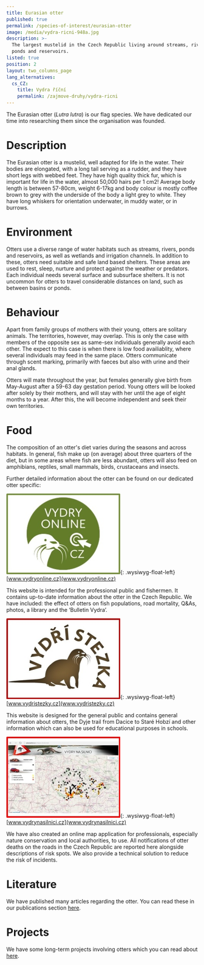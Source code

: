 ```yaml
---
title: Eurasian otter
published: true
permalink: /species-of-interest/eurasian-otter
image: /media/vydra-ricni-948a.jpg
description: >-
  The largest mustelid in the Czech Republic living around streams, rivers,
  ponds and reservoirs. 
listed: true
position: 2
layout: two_columns_page
lang_alternatives:
  cs_CZ:
    title: Vydra říční
    permalink: /zajmove-druhy/vydra-ricni
---
```

The Eurasian otter (_Lutra lutra_) is our flag species. We have dedicated our time into researching them since the organisation was founded. 

# Description

The Eurasian otter is a mustelid, well adapted for life in the water. Their bodies are elongated, with a long tail serving as a rudder, and they have short legs with webbed feet. They have high quality thick fur, which is important for life in the water, almost 50,000 hairs per 1 cm2! Average body length is between 57-80cm, weight 6-17kg and body colour is mostly coffee brown to grey with the underside of the body a light grey to white. They have long whiskers for orientation underwater, in muddy water, or in burrows.

# Environment

Otters use a diverse range of water habitats such as streams, rivers, ponds and reservoirs, as well as wetlands and irrigation channels. In addition to these, otters need suitable and safe land based shelters. These areas are used to rest, sleep, nurture and protect against the weather or predators. Each individual needs several surface and subsurface shelters. It is not uncommon for otters to travel considerable distances on land, such as between basins or ponds. 

# Behaviour

Apart from family groups of mothers with their young, otters are solitary animals. The territories, however, may overlap. This is only the case with members of the opposite sex as same-sex individuals generally avoid each other. The expect to this case is when there is low food availiablity, where several individuals may feed in the same place. Otters communicate through scent marking, primarily with faeces but also with urine and their anal glands. 

Otters will mate throughout the year, but females generally give birth from May-August after a 59-63 day gestation period. Young otters will be looked after solely by their mothers, and will stay with her until the age of eight months to a year. After this, the will become independent and seek their own territories. 

# Food

The composition of an otter's diet varies during the seasons and across habitats. In general, fish make up (on average) about three quarters of the diet, but in some areas where fish are less abundant, otters will also feed on amphibians, reptiles, small mammals, birds, crustaceans and insects.

Further detailed information about the otter can be found on our dedicated otter specific:

![](/media/vydryonline_300.jpg){: .wysiwyg-float-left}[www.vydryonline.cz](www.vydryonline.cz) 

This website is intended for the professional public and fishermen. It contains up-to-date information about the otter in the Czech Republic. We have included: the effect of otters on fish populations, road mortality, Q&As, photos, a library and the ‘Bulletin Vydra’.

<div class="clearfix"></div>

![](/media/vydristezky_300.jpg){: .wysiwyg-float-left}[www.vydristezky.cz](www.vydristezky.cz)

This website is designed for the general public and contains general information about otters, the Dyje trail from Dacice to Staré Hobzí and other information which can also be used for educational purposes in schools.

<div class="clearfix"></div>

![](/media/vydrynasilnici_300.jpg){: .wysiwyg-float-left}[www.vydrynasilnici.cz](www.vydrynasilnici.cz)

We have also created an online map application for professionals, especially nature conservation and local authorities, to use. All notifications of otter deaths on the roads in the Czech Republic are reported here alongside descriptions of risk spots. We also provide a technical solution to reduce the risk of incidents.

<div class="clearfix"></div>

# Literature

We have published many articles regarding the otter. You can read these in our publications section [here](http://alka-wildlife-en.netlify.com/publications).

# Projects

We have some long-term projects involving otters which you can read about [here](http://alka-wildlife-en.netlify.com/projects/lutra-lutra).
